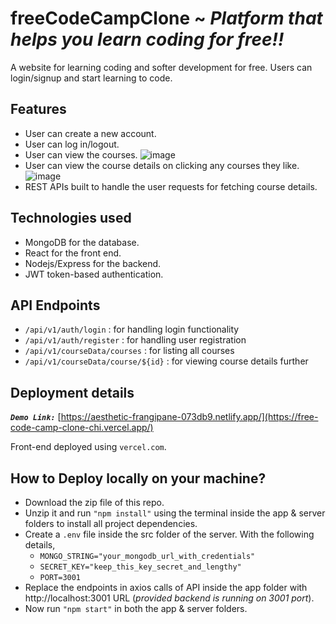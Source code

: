 # freeCodeCampClone ~ *Platform that helps you learn coding for free!!*
 
A website for learning coding and softer development for free. Users can login/signup and start learning to code.

 ## Features
 - User can create a new account.
 - User can log in/logout.
 - User can view the courses.
   ![image](https://github.com/Harsh-Repository/freeCodeCampClone/assets/98148017/ad97ed66-79e6-427e-8118-4981baf19dc2)
 - User can view the course details on clicking any courses they like. 
   ![image](https://github.com/Harsh-Repository/freeCodeCampClone/assets/98148017/763dee3e-8569-4dd6-9bb9-972f7813d4e0)
 - REST APIs built to handle the user requests for fetching course details.
  
 ## Technologies used
 - MongoDB for the database.
 - React for the front end.
 - Nodejs/Express for the backend.
 - JWT token-based authentication.

## API Endpoints 
- `/api/v1/auth/login` : for handling login functionality
- `/api/v1/auth/register` : for handling user registration
- `/api/v1/courseData/courses` : for listing all courses
- `/api/v1/courseData/course/${id}` : for viewing course details further

## Deployment details
***`Demo Link:`*** [https://aesthetic-frangipane-073db9.netlify.app/](https://free-code-camp-clone-chi.vercel.app/)

Front-end deployed using `vercel.com`.


## How to Deploy locally on your machine?
- Download the zip file of this repo.
- Unzip it and run `"npm install"` using the terminal inside the app & server folders to install all project dependencies.
- Create a `.env` file inside the src folder of the server. With the following details,
  - `MONGO_STRING="your_mongodb_url_with_credentials"`
  - `SECRET_KEY="keep_this_key_secret_and_lengthy"`
  - `PORT=3001`
- Replace the endpoints in axios calls of API inside the app folder with http://localhost:3001 URL (*provided backend is running on 3001 port*).
- Now run `"npm start"` in both the app & server folders.
